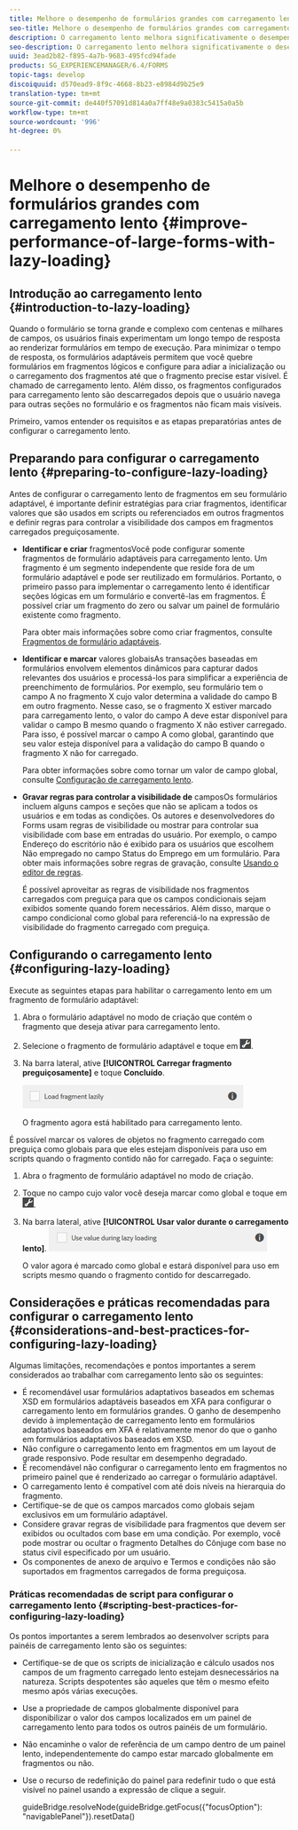 ```yaml
---
title: Melhore o desempenho de formulários grandes com carregamento lento
seo-title: Melhore o desempenho de formulários grandes com carregamento lento
description: O carregamento lento melhora significativamente o desempenho de formulários adaptativos grandes e complexos ao adiar a inicialização e o carregamento de fragmentos de formulário até que eles fiquem visíveis.
seo-description: O carregamento lento melhora significativamente o desempenho de formulários adaptativos grandes e complexos ao adiar a inicialização e o carregamento de fragmentos de formulário até que eles fiquem visíveis.
uuid: 3ead2b82-f895-4a7b-9683-495fcd94fade
products: SG_EXPERIENCEMANAGER/6.4/FORMS
topic-tags: develop
discoiquuid: d570ead9-8f9c-4668-8b23-e8984d9b25e9
translation-type: tm+mt
source-git-commit: de440f57091d814a0a7ff48e9a0383c5415a0a5b
workflow-type: tm+mt
source-wordcount: '996'
ht-degree: 0%

---
```



# Melhore o desempenho de formulários grandes com carregamento lento {#improve-performance-of-large-forms-with-lazy-loading}

## Introdução ao carregamento lento {#introduction-to-lazy-loading}

Quando o formulário se torna grande e complexo com centenas e milhares de campos, os usuários finais experimentam um longo tempo de resposta ao renderizar formulários em tempo de execução. Para minimizar o tempo de resposta, os formulários adaptáveis permitem que você quebre formulários em fragmentos lógicos e configure para adiar a inicialização ou o carregamento dos fragmentos até que o fragmento precise estar visível. É chamado de carregamento lento. Além disso, os fragmentos configurados para carregamento lento são descarregados depois que o usuário navega para outras seções no formulário e os fragmentos não ficam mais visíveis.

Primeiro, vamos entender os requisitos e as etapas preparatórias antes de configurar o carregamento lento.

## Preparando para configurar o carregamento lento {#preparing-to-configure-lazy-loading}

Antes de configurar o carregamento lento de fragmentos em seu formulário adaptável, é importante definir estratégias para criar fragmentos, identificar valores que são usados em scripts ou referenciados em outros fragmentos e definir regras para controlar a visibilidade dos campos em fragmentos carregados preguiçosamente.

* **Identificar e criar**
fragmentosVocê pode configurar somente fragmentos de formulário adaptáveis para carregamento lento. Um fragmento é um segmento independente que reside fora de um formulário adaptável e pode ser reutilizado em formulários. Portanto, o primeiro passo para implementar o carregamento lento é identificar seções lógicas em um formulário e convertê-las em fragmentos. É possível criar um fragmento do zero ou salvar um painel de formulário existente como fragmento.

   Para obter mais informações sobre como criar fragmentos, consulte [Fragmentos de formulário adaptáveis](/help/forms/using/adaptive-form-fragments.md).

* **Identificar e marcar**
valores globaisAs transações baseadas em formulários envolvem elementos dinâmicos para capturar dados relevantes dos usuários e processá-los para simplificar a experiência de preenchimento de formulários. Por exemplo, seu formulário tem o campo A no fragmento X cujo valor determina a validade do campo B em outro fragmento. Nesse caso, se o fragmento X estiver marcado para carregamento lento, o valor do campo A deve estar disponível para validar o campo B mesmo quando o fragmento X não estiver carregado. Para isso, é possível marcar o campo A como global, garantindo que seu valor esteja disponível para a validação do campo B quando o fragmento X não for carregado.

   Para obter informações sobre como tornar um valor de campo global, consulte [Configuração de carregamento lento](/help/forms/using/lazy-loading-adaptive-forms.md#p-configuring-lazy-loading-p).

* **Gravar regras para controlar a visibilidade de**
camposOs formulários incluem alguns campos e seções que não se aplicam a todos os usuários e em todas as condições. Os autores e desenvolvedores do Forms usam regras de visibilidade ou mostrar para controlar sua visibilidade com base em entradas do usuário. Por exemplo, o campo Endereço do escritório não é exibido para os usuários que escolhem Não empregado no campo Status do Emprego em um formulário. Para obter mais informações sobre regras de gravação, consulte [Usando o editor de regras](/help/forms/using/rule-editor.md).

   É possível aproveitar as regras de visibilidade nos fragmentos carregados com preguiça para que os campos condicionais sejam exibidos somente quando forem necessários. Além disso, marque o campo condicional como global para referenciá-lo na expressão de visibilidade do fragmento carregado com preguiça.

## Configurando o carregamento lento {#configuring-lazy-loading}

Execute as seguintes etapas para habilitar o carregamento lento em um fragmento de formulário adaptável:

1. Abra o formulário adaptável no modo de criação que contém o fragmento que deseja ativar para carregamento lento.
1. Selecione o fragmento de formulário adaptável e toque em ![cmppr](assets/cmppr.png).
1. Na barra lateral, ative **[!UICONTROL Carregar fragmento preguiçosamente]** e toque **Concluído**.

   ![Ativar carregamento lento para o fragmento de formulário adaptável](assets/lazy-loading-fragment.png)

   O fragmento agora está habilitado para carregamento lento.

É possível marcar os valores de objetos no fragmento carregado com preguiça como globais para que eles estejam disponíveis para uso em scripts quando o fragmento contido não for carregado. Faça o seguinte:

1. Abra o fragmento de formulário adaptável no modo de criação.
1. Toque no campo cujo valor você deseja marcar como global e toque em ![](assets/cmppr.png).
1. Na barra lateral, ative **[!UICONTROL Usar valor durante o carregamento lento]**.
   ![Campo de carregamento lento na barra lateral](assets/enable-lazy-loading.png)

   O valor agora é marcado como global e estará disponível para uso em scripts mesmo quando o fragmento contido for descarregado.

## Considerações e práticas recomendadas para configurar o carregamento lento {#considerations-and-best-practices-for-configuring-lazy-loading}

Algumas limitações, recomendações e pontos importantes a serem considerados ao trabalhar com carregamento lento são os seguintes:

* É recomendável usar formulários adaptativos baseados em schemas XSD em formulários adaptáveis baseados em XFA para configurar o carregamento lento em formulários grandes. O ganho de desempenho devido à implementação de carregamento lento em formulários adaptativos baseados em XFA é relativamente menor do que o ganho em formulários adaptativos baseados em XSD.
* Não configure o carregamento lento em fragmentos em um layout de grade responsivo. Pode resultar em desempenho degradado.
* É recomendável não configurar o carregamento lento em fragmentos no primeiro painel que é renderizado ao carregar o formulário adaptável.
* O carregamento lento é compatível com até dois níveis na hierarquia do fragmento.
* Certifique-se de que os campos marcados como globais sejam exclusivos em um formulário adaptável.
* Considere gravar regras de visibilidade para fragmentos que devem ser exibidos ou ocultados com base em uma condição. Por exemplo, você pode mostrar ou ocultar o fragmento Detalhes do Cônjuge com base no status civil especificado por um usuário.
* Os componentes de anexo de arquivo e Termos e condições não são suportados em fragmentos carregados de forma preguiçosa.

### Práticas recomendadas de script para configurar o carregamento lento {#scripting-best-practices-for-configuring-lazy-loading}

Os pontos importantes a serem lembrados ao desenvolver scripts para painéis de carregamento lento são os seguintes:

* Certifique-se de que os scripts de inicialização e cálculo usados nos campos de um fragmento carregado lento estejam desnecessários na natureza. Scripts despotentes são aqueles que têm o mesmo efeito mesmo após várias execuções.
* Use a propriedade de campos globalmente disponível para disponibilizar o valor dos campos localizados em um painel de carregamento lento para todos os outros painéis de um formulário.
* Não encaminhe o valor de referência de um campo dentro de um painel lento, independentemente do campo estar marcado globalmente em fragmentos ou não.
* Use o recurso de redefinição do painel para redefinir tudo o que está visível no painel usando a expressão de clique a seguir.

   guideBridge.resolveNode(guideBridge.getFocus({&quot;focusOption&quot;): &quot;navigablePanel&quot;}).resetData()

